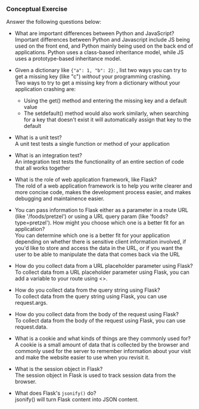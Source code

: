 ### Conceptual Exercise

Answer the following questions below:

- What are important differences between Python and JavaScript?  
Important differences between Python and Javascript include JS being used on the front end, and Python mainly being used on the back end of applications. Python uses a class-based inheritance model, while JS uses a prototype-based inheritance model.

- Given a dictionary like ``{"a": 1, "b": 2}``: , list two ways you
  can try to get a missing key (like "c") *without* your programming
  crashing.  
  Two ways to try to get a missing key from a dictionary without your application crashing are:
  - Using the get() method and entering the missing key and a default value
  - The setdefault() method would also work similarly, when searching for a key that doesn't exist it will automatically assign that key to the default

- What is a unit test?  
 A unit test tests a single function or method of your application

- What is an integration test?  
  An integration test tests the functionality of an entire section of code that all works together

- What is the role of web application framework, like Flask?  
  The rold of a web application framework is to help you write clearer and more concise code, makes the development process easier, and makes debugging and maintainence easier.

- You can pass information to Flask either as a parameter in a route URL
  (like '/foods/pretzel') or using a URL query param (like
  'foods?type=pretzel'). How might you choose which one is a better fit
  for an application?  
  You can determine which one is a better fit for your application depending on whether there is sensitive client information involved, if you'd like to store and access the data in the URL, or if you want the user to be able to manipulate the data that comes back via the URL

- How do you collect data from a URL placeholder parameter using Flask?  
To collect data from a URL placeholder parameter using Flask, you can add a variable to your route using <>.

- How do you collect data from the query string using Flask?  
 To collect data from the query string using Flask, you can use request.args.

- How do you collect data from the body of the request using Flask?  
To collect data from the body of the request using Flask, you can use request.data.

- What is a cookie and what kinds of things are they commonly used for?  
A cookie is a small amount of data that is collected by the browser and commonly used for the server to remember information about your visit and make the website easier to use when you revisit it. 

- What is the session object in Flask?  
 The session object in Flask is used to track session data from the browser.

- What does Flask's `jsonify()` do?  
jsonify() will turn Flask content into JSON content.
